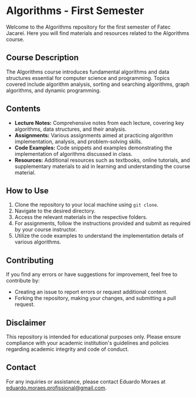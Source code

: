 # Algorithms - First Semester

Welcome to the Algorithms repository for the first semester of Fatec Jacareí. Here you will find materials and resources related to the Algorithms course.

## Course Description
The Algorithms course introduces fundamental algorithms and data structures essential for computer science and programming. Topics covered include algorithm analysis, sorting and searching algorithms, graph algorithms, and dynamic programming.

## Contents
- **Lecture Notes:** Comprehensive notes from each lecture, covering key algorithms, data structures, and their analysis.
- **Assignments:** Various assignments aimed at practicing algorithm implementation, analysis, and problem-solving skills.
- **Code Examples:** Code snippets and examples demonstrating the implementation of algorithms discussed in class.
- **Resources:** Additional resources such as textbooks, online tutorials, and supplementary materials to aid in learning and understanding the course material.

## How to Use
1. Clone the repository to your local machine using `git clone`.
2. Navigate to the desired directory.
3. Access the relevant materials in the respective folders.
4. For assignments, follow the instructions provided and submit as required by your course instructor.
5. Utilize the code examples to understand the implementation details of various algorithms.

## Contributing
If you find any errors or have suggestions for improvement, feel free to contribute by:
- Creating an issue to report errors or request additional content.
- Forking the repository, making your changes, and submitting a pull request.

## Disclaimer
This repository is intended for educational purposes only. Please ensure compliance with your academic institution's guidelines and policies regarding academic integrity and code of conduct.

## Contact
For any inquiries or assistance, please contact Eduardo Moraes at eduardo.moraes.profissional@gmail.com.
